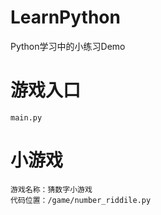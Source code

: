 # LearnPython
Python学习中的小练习Demo

# 游戏入口
    main.py

# 小游戏
    游戏名称：猜数字小游戏
    代码位置：/game/number_riddile.py